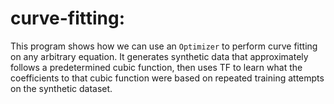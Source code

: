 # curve-fitting:

This program shows how we can use an `Optimizer` to perform curve fitting
on any arbitrary equation. It generates synthetic data that approximately
follows a predetermined cubic function, then uses TF to learn what the
coefficients to that cubic function were based on repeated training attempts
on the synthetic dataset.
